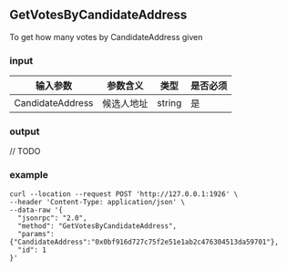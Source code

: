 ## GetVotesByCandidateAddress

To get how many votes by CandidateAddress given

### input

| 输入参数         | 参数含义       | 类型    | 是否必须  |
| ---------------- | -------------- | ------- |------   |
| CandidateAddress | 候选人地址 | string  | 是|

### output

// TODO

### example
```
curl --location --request POST 'http://127.0.0.1:1926' \
--header 'Content-Type: application/json' \
--data-raw '{  
  "jsonrpc": "2.0",
  "method": "GetVotesByCandidateAddress",
  "params": {"CandidateAddress":"0x0bf916d727c75f2e51e1ab2c476304513da59701"},
  "id": 1
}'
```

